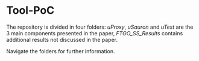 # Tool-PoC

The repository is divided in four folders: *uProxy*, *uSauron* and *uTest* are the 3 main components presented in the paper, *FTGO_SS_Results* contains additional results not discussed in the paper.

Navigate the folders for further information.
